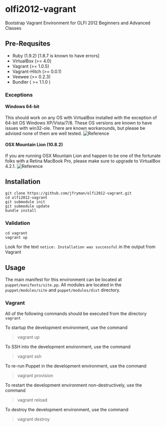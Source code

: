 olfi2012-vagrant
================

Bootstrap Vagrant Environment for OLFI 2012 Beginners and Advanced Classes

Pre-Requsites
-------------

+ Ruby (1.9.2) [1.8.7 is known to have errors]
+ VirtualBox (>= 4.0)
+ Vagrant (>= 1.0.5)
+ Vagrant-Hitch (>= 0.0.1)
+ Veewee (>= 0.2.3)
+ Bundler ( >= 1.1.0 )


### Exceptions
#### Windows 64-bit

This should work on any OS with VirtualBox installed with the
exception of 64-bit OS Windows XP/Vista/7/8. These OS versions are known
to have issues with win32-ole. There are known workarounds, but please
be advised none of them are well tested.
![Reference](https://github.com/mitchellh/vagrant/issues/423) 

#### OSX Mountain Lion (10.8.2)

If you are running OSX Mountain Lion and happen to be one of the
fortunate folks with a Retina MacBook Pro, please make sure to upgrade
to VirtualBox 4.2.1. ![Reference](http://news.ycombinator.com/item?id=4553414])

## Installation

    git clone https://github.com/jfryman/olfi2012-vagrant.git
    cd olfi2012-vagrant
    git submodule init
    git submodule update
    bundle install
 
### Validation

    cd vagrant
    vagrant up

Look for the text `notice: Installation was successful` in the output from Vagrant

## Usage

The main manifest for this environment can be located at `puppet/manifests/site.pp`. All modules are located in the `puppet/modules/site` and `puppet/modules/dist` directory. 

### Vagrant

All of the following commands should be executed from the directory `vagrant`

To startup the development environment, use the command

> vagrant up

To SSH into the development environment, use the command

> vagrant ssh

To re-run Puppet in the development environment, use the command

> vagrant provision

To restart the development environment non-destructively, use the command

> vagrant reload

To destroy the development environment, use the command

> vagrant destroy
